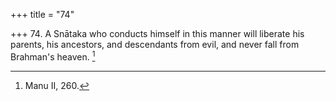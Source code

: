 +++
title = "74"

+++
74. A Snātaka who conducts himself in this manner will liberate his parents, his ancestors, and descendants from evil, and never fall from Brahman's heaven. [^57] 


[^57]:  Manu II, 260.
